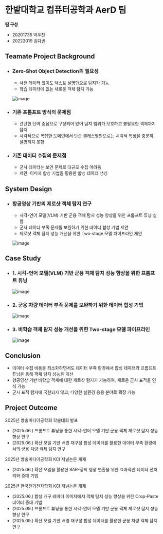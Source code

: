 # 한밭대학교 컴퓨터공학과 AerD 팀

**팀 구성**
- 20201735 박우진 
- 20222019 김다빈

## Teamate Project Background

- ### Zero-Shot Object Detection의 필요성
    - 사전 데이터 없이도 텍스트 설명만으로 탐지가 가능
    - 학습 데이터에 없는 새로운 객체 탐지 가능

    ![image](https://github.com/user-attachments/assets/8f40b3ba-5280-404f-9a50-21d79eeb42ce)

- ### 기존 프롬프트 방식의 문제점
    - 간단한 단어 중심으로 구성되어 있어 탐지 범위가 모호하고 불필요한 객체까지 탐지
    - 시각적으로 복잡한 도메인에서 단순 클래스명만으로는 시각적 특징을 충분히 설명하지 못함

- ### 기존 데이터 수집의 문제점
    - 군사 데이터는 보안 문제로 대규모 수집 어려움
    - 제안: 이미지 합성 기법을 활용한 합성 데이터 생성

## System Design

- ### 항공영상 기반의 제로샷 객체 탐지 연구
    - 시각-언어 모델(VLM) 기반 군용 객체 탐지 성능 향상을 위한 프롬프트 튜닝 실험
    - 군사 데이터 부족 문제를 보완하기 위한 데이터 합성 기법 제안
    - 제로샷 객체 탐지 성능 개선을 위한 Two-stage 모델 파이프라인 제안

    ![image](https://github.com/user-attachments/assets/9d51e527-8252-4ee4-85f3-a4d957ecdf96)

## Case Study

- ### 1. 시각-언어 모델(VLM) 기반 군용 객체 탐지 성능 향상을 위한 프롬프트 튜닝
      
    ![image](https://github.com/user-attachments/assets/7021e793-f3f6-4431-8654-c65044be262a)

    
- ### 2. 군용 차량 데이터 부족 문제를 보완하기 위한 데이터 합성 기법

   ![image](https://github.com/user-attachments/assets/59f6bd26-839a-40b7-8ee8-85941678cd89)

  
- ### 3. 비학습 객체 탐지 성능 개선을 위한 Two-stage 모델 파이프라인
  
   ![image](https://github.com/user-attachments/assets/dd7e8ff7-8f46-4b16-b7c4-dcfd4d1c95e7)

## Conclusion
- 데이터 수집 비용을 최소화하면서도 데이터 부족 환경에서 합성 데이터와 프롬프트 튜닝을 통해 객체 탐지 성능을 개선
- 항공영상 기반 비학습 객체에 대한 제로샷 탐지가 가능하여, 새로운 군사 표적을 인식 가능
- 군사 표적 탐지에 국한되지 않고, 다양한 실환경 응용 분야로 확장 가능

## Project Outcome
2025년 방송미디어공학회 학술대회 발표
- (2025.06.) 프롬프트 튜닝을 통한 시각-언어 모델 기반 군용 객체 제로샷 탐지 성능 향상 연구
- (2025.06.) 확산 모델 기반 배경 재구성 합성 데이터를 활용한 데이터 부족 환경에서의 군용 차량 객체 탐지 연구

2025년 방송미디어공학회 KCI 저널논문 게재
- (2025.06.) 확산 모델을 활용한 SAR-광학 영상 변환을 위한 효과적인 데이터 전처리와 증대 기법

2025년 한국전기전자학회 KCI 저널논문 게재
- (2025.06.) 합성 개구 레이다 이미지에서 객체 탐지 성능 향상을 위한 Crop-Paste 데이터 증대 기법
- (2025.09.) 프롬프트 튜닝을 통한 시각-언어 모델 기반 군용 객체 제로샷 탐지 성능 향상 연구
- (2025.09.) 확산 모델 기반 배경 재구성 합성 데이터를 활용한 군용 차량 객체 탐지 연구

